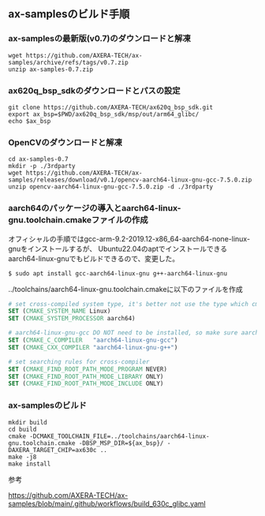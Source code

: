 ## ax-samplesのビルド手順


### ax-samplesの最新版(v0.7)のダウンロードと解凍
```
wget https://github.com/AXERA-TECH/ax-samples/archive/refs/tags/v0.7.zip
unzip ax-samples-0.7.zip
```

### ax620q_bsp_sdkのダウンロードとパスの設定

```
git clone https://github.com/AXERA-TECH/ax620q_bsp_sdk.git
export ax_bsp=$PWD/ax620q_bsp_sdk/msp/out/arm64_glibc/
echo $ax_bsp
```


### OpenCVのダウンロードと解凍

```
cd ax-samples-0.7
mkdir -p ./3rdparty
wget https://github.com/AXERA-TECH/ax-samples/releases/download/v0.1/opencv-aarch64-linux-gnu-gcc-7.5.0.zip
unzip opencv-aarch64-linux-gnu-gcc-7.5.0.zip -d ./3rdparty
```


### aarch64のパッケージの導入とaarch64-linux-gnu.toolchain.cmakeファイルの作成
オフィシャルの手順ではgcc-arm-9.2-2019.12-x86_64-aarch64-none-linux-gnuをインストールするが、
Ubuntu22.04のaptでインストールできるaarch64-linux-gnuでもビルドできるので、変更した。

```
$ sudo apt install gcc-aarch64-linux-gnu g++-aarch64-linux-gnu
```
../toolchains/aarch64-linux-gnu.toolchain.cmakeに以下のファイルを作成

```/toolchains/aarch64-linux-gnu.toolchain.cmake
# set cross-compiled system type, it's better not use the type which cmake cannot recognized.
SET (CMAKE_SYSTEM_NAME Linux)
SET (CMAKE_SYSTEM_PROCESSOR aarch64)

# aarch64-linux-gnu-gcc DO NOT need to be installed, so make sure aarch64-linux-gnu-gcc and aarch64-linux-gnu-g++ can be found in $PATH:
SET (CMAKE_C_COMPILER   "aarch64-linux-gnu-gcc")
SET (CMAKE_CXX_COMPILER "aarch64-linux-gnu-g++")

# set searching rules for cross-compiler
SET (CMAKE_FIND_ROOT_PATH_MODE_PROGRAM NEVER)
SET (CMAKE_FIND_ROOT_PATH_MODE_LIBRARY ONLY)
SET (CMAKE_FIND_ROOT_PATH_MODE_INCLUDE ONLY)
```



### ax-samplesのビルド
```
mkdir build
cd build
cmake -DCMAKE_TOOLCHAIN_FILE=../toolchains/aarch64-linux-gnu.toolchain.cmake -DBSP_MSP_DIR=${ax_bsp}/ -DAXERA_TARGET_CHIP=ax630c ..
make -j8
make install
```

参考

https://github.com/AXERA-TECH/ax-samples/blob/main/.github/workflows/build_630c_glibc.yaml




